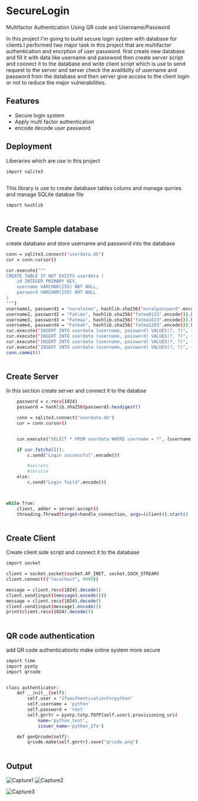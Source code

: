 # SecureLogin
Multifactor Authentication Using QR code and Username/Password

In this project I'm going to build secure login system with database for clients.I performed two major task in this project that are multifactor authentication and encrption of user password. first create new database and fill it with data like username and password
then create server script and coonect it to the database and write client script which is use to send request to the server and server check the availibilty of username and password from the database and then server give access to the client login or not to reduce the major vulnerabilities.


## Features

- Secure login system
- Apply multi factor authentication
- encode decode user password


## Deployment

Liberaries which are use in this project

```bash
import sqlite3
  
```
This library is use to create database tables colums and manage qurries and manage SQLite databse file

```bash
import hashlib
  
```
## Create Sample database
create database and store username and password into the database

```bash
conn = sqlite3.connect("userdata.db")
cur = conn.cursor()

cur.execute("""
CREATE TABLE IF NOT EXISTS userdata (
    id INTEGER PRIMARY KEY,
    username VARCHAR(255) NOT NULL,
    password VARCHAR(255) NOT NULL
)
""")
username1, password1 = "nuralnine", hashlib.sha256("nuralpassword".encode()).hexdigest()
username2, password2 = "Fatima", hashlib.sha256("fatma0123".encode()).hexdigest()
username3, password3 = "Fatmaa", hashlib.sha256("fatma1023".encode()).hexdigest()
username4, password4 = "Fatmah", hashlib.sha256("fatma1203".encode()).hexdigest()
cur.execute("INSERT INTO userdata (username, password) VALUES(?, ?)", (username1, password1))
cur.execute("INSERT INTO userdata (username, password) VALUES(?, ?)", (username2, password2))
cur.execute("INSERT INTO userdata (username, password) VALUES(?, ?)", (username3, password3))
cur.execute("INSERT INTO userdata (username, password) VALUES(?, ?)", (username4, password4))
conn.commit()
  
```

## Create Server
In this section create server and connect it to the databse  

```bash
    password = c.recv(1024)
    password = hashlib.sha256(password).hexdigest()

    conn = sqlite3.connect("userdata.db")
    cur = conn.cursor()


    cur.execute("SELECT * FROM userdata WHERE username = ?", (username, password))

    if cur.fetchall():
        c.send("Login successful".encode())

        #secrets
        #service
    else:
        c.send("Login faild".encode())



while True:
    client, adder = server.accept()
    threading.Thread(target=handle_connection, args=(client)).start()
  
```


## Create Client 
Create client side script and connect it to the database

```bash
import socket

client = socket.socket(socket.AF_INET, socket.SOCK_STREAM)
client.connect(("localhost", 9999))

message = client.recv(1024).decode()
client.send(input((message).encode()))
message = client.recv(1024).decode()
client.send(input(message).encode())
print(client.recv(1024).decode())
  
```

## QR code authentication
add QR code authenticationto make online system more secure
```bash
import time
import pyotp
import qrcode


class authenticator:
    def __init__(self):
        self.user = "2faauthenticationforpython"
        self.username = 'python'
        self.password = 'test'
        self.gnrtr = pyotp.totp.TOTP(self.user).provisioning_uri(
            name='python_test',
            issuer_name='python_2fa')

    def genQrcode(self):
        qrcode.make(self.gnrtr).save("qrcode.png")
  
```

## Output

![Capture1](https://user-images.githubusercontent.com/63055500/208398813-5d51a088-edfe-43c5-abf2-32e3f716c052.PNG)
![Capture2](https://user-images.githubusercontent.com/63055500/208398899-ec22b0ef-fc63-4703-8712-0d10713870cb.PNG)


![Capture3](https://user-images.githubusercontent.com/63055500/208400551-96e019a3-999a-46bd-ab82-8876c92e5360.PNG)
